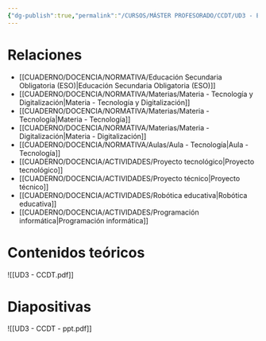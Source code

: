 ```yaml
---
{"dg-publish":true,"permalink":"/CURSOS/MÁSTER PROFESORADO/CCDT/UD3 - El aula de tecnología/"}
---
```


# Relaciones
- [[CUADERNO/DOCENCIA/NORMATIVA/Educación Secundaria Obligatoria (ESO)\|Educación Secundaria Obligatoria (ESO)]]
- [[CUADERNO/DOCENCIA/NORMATIVA/Materias/Materia - Tecnología y Digitalización\|Materia - Tecnología y Digitalización]]
- [[CUADERNO/DOCENCIA/NORMATIVA/Materias/Materia - Tecnología\|Materia - Tecnología]]
- [[CUADERNO/DOCENCIA/NORMATIVA/Materias/Materia - Digitalización\|Materia - Digitalización]]
- [[CUADERNO/DOCENCIA/NORMATIVA/Aulas/Aula - Tecnología\|Aula - Tecnología]]
- [[CUADERNO/DOCENCIA/ACTIVIDADES/Proyecto tecnológico\|Proyecto tecnológico]]
- [[CUADERNO/DOCENCIA/ACTIVIDADES/Proyecto técnico\|Proyecto técnico]]
- [[CUADERNO/DOCENCIA/ACTIVIDADES/Robótica educativa\|Robótica educativa]]
- [[CUADERNO/DOCENCIA/ACTIVIDADES/Programación informática\|Programación informática]]


# Contenidos teóricos
![[UD3 - CCDT.pdf]]
# Diapositivas
![[UD3 - CCDT - ppt.pdf]]